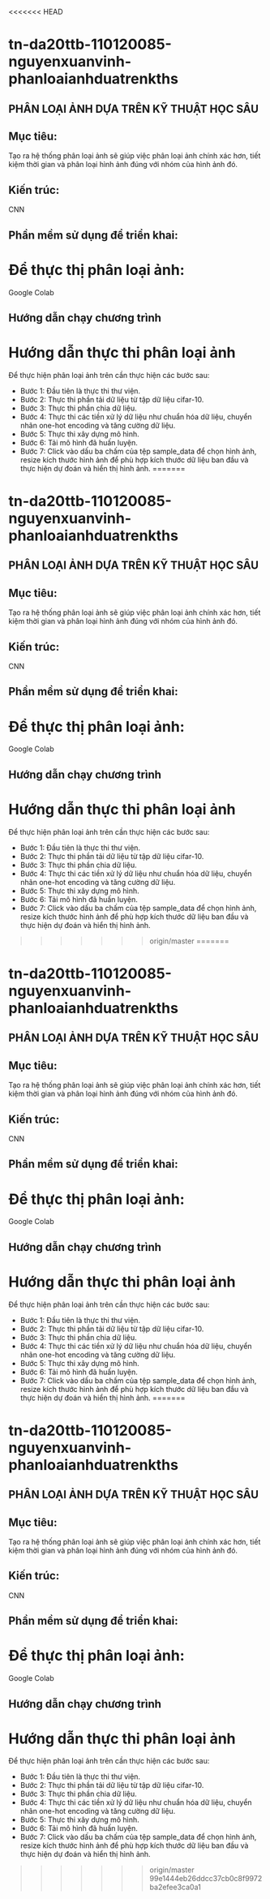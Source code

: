 <<<<<<< HEAD
# tn-da20ttb-110120085-nguyenxuanvinh-phanloaianhduatrenkths

## PHÂN LOẠI ẢNH DỰA TRÊN KỸ THUẬT HỌC SÂU

## Mục tiêu: 
Tạo ra hệ thống phân loại ảnh sẽ giúp việc phân loại ảnh chính xác hơn, tiết kiệm thời gian và phân loại hình ảnh đúng với nhóm của hình ảnh đó. 

## Kiến trúc:  
CNN

## Phần mềm sử dụng để triển khai:

# Để thực thị phân loại ảnh:
Google Colab

## Hướng dẫn chạy chương trình
# Hướng dẫn thực thi phân loại ảnh
Để thực hiện phân loại ảnh trên cần thực hiện các bước sau:
- Bước 1: Đầu tiên là thực thi thư viện.
- Bước 2: Thực thi phần tải dữ liệu từ tập dữ liệu cifar-10.
- Bước 3: Thực thi phần chia dữ liệu.
- Bước 4: Thực thi các tiền xử lý dữ liệu như chuẩn hóa dữ liệu, chuyển nhãn one-hot encoding và tăng cường dữ liệu. 
- Bước 5: Thực thi xây dựng mô hình.
- Bước 6: Tải mô hình đã huấn luyện. 
- Bước 7: Click vào dấu ba chấm của tệp sample_data để chọn hình ảnh, resize kích thước hình ảnh để phù hợp kích thước dữ liệu ban đầu và thực hiện dự đoán và hiển thị hình ảnh.
=======
# tn-da20ttb-110120085-nguyenxuanvinh-phanloaianhduatrenkths

## PHÂN LOẠI ẢNH DỰA TRÊN KỸ THUẬT HỌC SÂU

## Mục tiêu: 
Tạo ra hệ thống phân loại ảnh sẽ giúp việc phân loại ảnh chính xác hơn, tiết kiệm thời gian và phân loại hình ảnh đúng với nhóm của hình ảnh đó. 

## Kiến trúc:  
CNN

## Phần mềm sử dụng để triển khai:

# Để thực thị phân loại ảnh:
Google Colab

## Hướng dẫn chạy chương trình
# Hướng dẫn thực thi phân loại ảnh

Để thực hiện phân loại ảnh trên cần thực hiện các bước sau:
- Bước 1: Đầu tiên là thực thi thư viện.
- Bước 2: Thực thi phần tải dữ liệu từ tập dữ liệu cifar-10.
- Bước 3: Thực thi phần chia dữ liệu.
- Bước 4: Thực thi các tiền xử lý dữ liệu như chuẩn hóa dữ liệu, chuyển nhãn one-hot encoding và tăng cường dữ liệu. 
- Bước 5: Thực thi xây dựng mô hình.
- Bước 6: Tải mô hình đã huấn luyện. 
- Bước 7: Click vào dấu ba chấm của tệp sample_data để chọn hình ảnh, resize kích thước hình ảnh để phù hợp kích thước dữ liệu ban đầu và thực hiện dự đoán và hiển thị hình ảnh.
>>>>>>> origin/master
=======
# tn-da20ttb-110120085-nguyenxuanvinh-phanloaianhduatrenkths

## PHÂN LOẠI ẢNH DỰA TRÊN KỸ THUẬT HỌC SÂU

## Mục tiêu: 
Tạo ra hệ thống phân loại ảnh sẽ giúp việc phân loại ảnh chính xác hơn, tiết kiệm thời gian và phân loại hình ảnh đúng với nhóm của hình ảnh đó. 

## Kiến trúc:  
CNN

## Phần mềm sử dụng để triển khai:

# Để thực thị phân loại ảnh:
Google Colab

## Hướng dẫn chạy chương trình
# Hướng dẫn thực thi phân loại ảnh
Để thực hiện phân loại ảnh trên cần thực hiện các bước sau:
- Bước 1: Đầu tiên là thực thi thư viện.
- Bước 2: Thực thi phần tải dữ liệu từ tập dữ liệu cifar-10.
- Bước 3: Thực thi phần chia dữ liệu.
- Bước 4: Thực thi các tiền xử lý dữ liệu như chuẩn hóa dữ liệu, chuyển nhãn one-hot encoding và tăng cường dữ liệu. 
- Bước 5: Thực thi xây dựng mô hình.
- Bước 6: Tải mô hình đã huấn luyện. 
- Bước 7: Click vào dấu ba chấm của tệp sample_data để chọn hình ảnh, resize kích thước hình ảnh để phù hợp kích thước dữ liệu ban đầu và thực hiện dự đoán và hiển thị hình ảnh.
=======
# tn-da20ttb-110120085-nguyenxuanvinh-phanloaianhduatrenkths

## PHÂN LOẠI ẢNH DỰA TRÊN KỸ THUẬT HỌC SÂU

## Mục tiêu: 
Tạo ra hệ thống phân loại ảnh sẽ giúp việc phân loại ảnh chính xác hơn, tiết kiệm thời gian và phân loại hình ảnh đúng với nhóm của hình ảnh đó. 

## Kiến trúc:  
CNN

## Phần mềm sử dụng để triển khai:

# Để thực thị phân loại ảnh:
Google Colab

## Hướng dẫn chạy chương trình
# Hướng dẫn thực thi phân loại ảnh

Để thực hiện phân loại ảnh trên cần thực hiện các bước sau:
- Bước 1: Đầu tiên là thực thi thư viện.
- Bước 2: Thực thi phần tải dữ liệu từ tập dữ liệu cifar-10.
- Bước 3: Thực thi phần chia dữ liệu.
- Bước 4: Thực thi các tiền xử lý dữ liệu như chuẩn hóa dữ liệu, chuyển nhãn one-hot encoding và tăng cường dữ liệu. 
- Bước 5: Thực thi xây dựng mô hình.
- Bước 6: Tải mô hình đã huấn luyện. 
- Bước 7: Click vào dấu ba chấm của tệp sample_data để chọn hình ảnh, resize kích thước hình ảnh để phù hợp kích thước dữ liệu ban đầu và thực hiện dự đoán và hiển thị hình ảnh.
>>>>>>> origin/master
>>>>>>> 99e1444eb26ddcc37cb0c8f9972ba2efee3ca0a1
